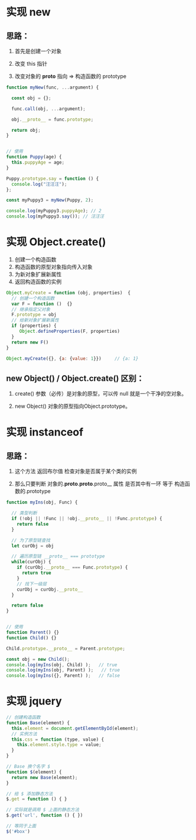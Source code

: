 # 实现 new

## 思路：

1. 首先是创建一个对象

2. 改变 this 指针

3. 改变对象的 __proto__ 指向 => 构造函数的 prototype

```js
function myNew(func, ...argument) {

  const obj = {};

  func.call(obj, ...argument);

  obj.__proto__ = func.prototype;

  return obj;
}


// 使用
function Puppy(age) {
  this.puppyAge = age;
}

Puppy.prototype.say = function () {
  console.log("汪汪汪");
};

const myPuppy3 = myNew(Puppy, 2);

console.log(myPuppy3.puppyAge); // 2
console.log(myPuppy3.say()); // 汪汪汪
```



# 实现 Object.create()

1. 创建一个构造函数
2. 构造函数的原型对象指向传入对象
3. 为新对象扩展新属性
4. 返回构造函数的实例

```javascript
Object.myCreate = function (obj, properties)  {
  // 创建一个构造函数
  var F = function ()  {}
  // 继承指定父对象
  F.prototype = obj
  // 给新对象扩展新属性
  if (properties) {
     Object.defineProperties(F, properties)
  }
  return new F()
}

Object.myCreate({}, {a: {value: 1}})     // {a: 1}
```
## new Object() / Object.create() 区别：

1. create() 参数（必传）是对象的原型，可以传 null 就是一个干净的空对象。

2. new Object() 对象的原型指向Object.prototype。





# 实现 instanceof

## 思路：

1. 这个方法 返回布尔值 检查对象是否属于某个类的实例

2. 那么只要判断 对象的.__proto__.__proto__.proto__ 属性 是否其中有一环 等于 构造函数的.prototype


```js
function myIns(obj, Func) {

  // 类型判断
  if (!obj || !Func || !obj.__proto__ || !Func.prototype) {
    return false
  }

  // 为了原型链查找
  let curObj = obj

  // 遍历原型链 __proto__ === prototype
  while(curObj) {
    if (curObj.__proto__ === Func.prototype) {
      return true
    }
    // 找下一级层
    curObj = curObj.__proto__
  }

  return false
}


// 使用
function Parent() {}
function Child() {}

Child.prototype.__proto__ = Parent.prototype;

const obj = new Child();
console.log(myIns(obj, Child) );   // true
console.log(myIns(obj, Parent) );   // true
console.log(myIns({}, Parent) );   // false
```



# 实现 jquery

```js
// 创建构造函数
function Base(element) {
  this.element = document.getElementById(element);
  // 实例方法
  this.css = function (type, value) { 
    this.element.style.type = value;
  }
}

// Base 换个名字 $
function $(element) {
  return new Base(element);
}

// 给 $ 添加静态方法
$.get = function () { }

// 实际就是调用 $ 上面的静态方法
$.get('url', function () { })

// 等同于上面
$('#box')
```